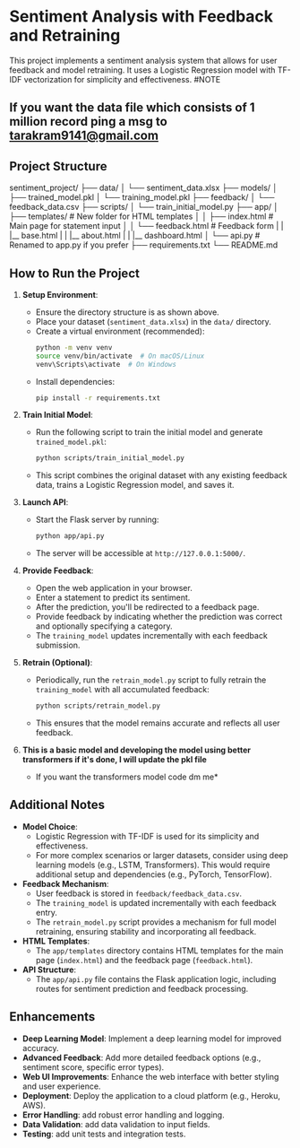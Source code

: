 # Sentiment Analysis with Feedback and Retraining

This project implements a sentiment analysis system that allows for user feedback and model retraining. It uses a Logistic Regression model with TF-IDF vectorization for simplicity and effectiveness.
#NOTE
## If you want the data file which consists of 1 million record ping a msg to tarakram9141@gmail.com

## Project Structure
sentiment_project/
├── data/
│   └── sentiment_data.xlsx
├── models/
│   ├── trained_model.pkl
│   └── training_model.pkl
├── feedback/
│   └── feedback_data.csv
├── scripts/
│   └── train_initial_model.py
├── app/
│   ├── templates/           # New folder for HTML templates
│   │   ├── index.html      # Main page for statement input
│   │   └── feedback.html # Feedback form
|   |   |__ base.html
|   |   |__ about.html
|   |   |__ dashboard.html
│   └── api.py              # Renamed to app.py if you prefer
├── requirements.txt
└── README.md


## How to Run the Project

1.  **Setup Environment**:
    * Ensure the directory structure is as shown above.
    * Place your dataset (`sentiment_data.xlsx`) in the `data/` directory.
    * Create a virtual environment (recommended):
        ```bash
        python -m venv venv
        source venv/bin/activate  # On macOS/Linux
        venv\Scripts\activate  # On Windows
        ```
    * Install dependencies:
        ```bash
        pip install -r requirements.txt
        ```

2.  **Train Initial Model**:
    * Run the following script to train the initial model and generate `trained_model.pkl`:
        ```bash
        python scripts/train_initial_model.py
        ```
    * This script combines the original dataset with any existing feedback data, trains a Logistic Regression model, and saves it.

3.  **Launch API**:
    * Start the Flask server by running:
        ```bash
        python app/api.py
        ```
    * The server will be accessible at `http://127.0.0.1:5000/`.

4.  **Provide Feedback**:
    * Open the web application in your browser.
    * Enter a statement to predict its sentiment.
    * After the prediction, you'll be redirected to a feedback page.
    * Provide feedback by indicating whether the prediction was correct and optionally specifying a category.
    * The `training_model` updates incrementally with each feedback submission.

5.  **Retrain (Optional)**:
    * Periodically, run the `retrain_model.py` script to fully retrain the `training_model` with all accumulated feedback:
        ```bash
        python scripts/retrain_model.py
        ```
    * This ensures that the model remains accurate and reflects all user feedback.

6. **This is a basic model and developing the model using better transformers if it's done, I will update the pkl file**
   * If you want the transformers model code dm me*

## Additional Notes

* **Model Choice**:
    * Logistic Regression with TF-IDF is used for its simplicity and effectiveness.
    * For more complex scenarios or larger datasets, consider using deep learning models (e.g., LSTM, Transformers). This would require additional setup and dependencies (e.g., PyTorch, TensorFlow).
* **Feedback Mechanism**:
    * User feedback is stored in `feedback/feedback_data.csv`.
    * The `training_model` is updated incrementally with each feedback entry.
    * The `retrain_model.py` script provides a mechanism for full model retraining, ensuring stability and incorporating all feedback.
* **HTML Templates**:
    * The `app/templates` directory contains HTML templates for the main page (`index.html`) and the feedback page (`feedback.html`).
* **API Structure**:
    * The `app/api.py` file contains the Flask application logic, including routes for sentiment prediction and feedback processing.

## Enhancements

* **Deep Learning Model**: Implement a deep learning model for improved accuracy.
* **Advanced Feedback**: Add more detailed feedback options (e.g., sentiment score, specific error types).
* **Web UI Improvements**: Enhance the web interface with better styling and user experience.
* **Deployment**: Deploy the application to a cloud platform (e.g., Heroku, AWS).
* **Error Handling**: add robust error handling and logging.
* **Data Validation**: add data validation to input fields.
* **Testing**: add unit tests and integration tests.










